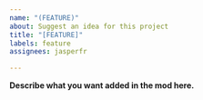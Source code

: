 ```yaml
---
name: "(FEATURE)"
about: Suggest an idea for this project
title: "[FEATURE]"
labels: feature
assignees: jasperfr

---
```


**Describe what you want added in the mod here.**
